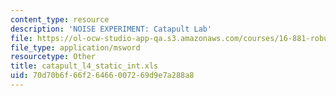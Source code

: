 ```yaml
---
content_type: resource
description: 'NOISE EXPERIMENT: Catapult Lab'
file: https://ol-ocw-studio-app-qa.s3.amazonaws.com/courses/16-881-robust-system-design-summer-1998/70d70b6f66f26466007269d9e7a288a8_catapult_l4_static_int.xls
file_type: application/msword
resourcetype: Other
title: catapult_l4_static_int.xls
uid: 70d70b6f-66f2-6466-0072-69d9e7a288a8
---
```

